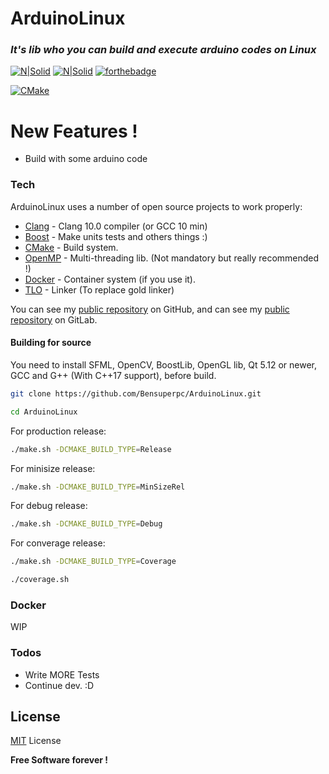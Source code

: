 # ArduinoLinux

### _It's lib who you can build and execute arduino codes on Linux_

[![N|Solid](https://forthebadge.com/images/badges/made-with-c-plus-plus.svg)](https://isocpp.org/) [![N|Solid](https://forthebadge.com/images/badges/made-with-c.svg)](https://isocpp.org/) [![forthebadge](https://forthebadge.com/images/badges/built-with-love.svg)](https://forthebadge.com) 

[![CMake](https://github.com/Bensuperpc/ArduinoLinux/actions/workflows/cmake.yml/badge.svg?event=push)](https://github.com/Bensuperpc/ArduinoLinux/actions/workflows/cmake.yml)

# New Features !

  - Build with some arduino code

### Tech

ArduinoLinux uses a number of open source projects to work properly:

* [Clang] - Clang 10.0 compiler (or GCC 10 min)
* [Boost] - Make units tests and others things :)
* [CMake] - Build system.
* [OpenMP] - Multi-threading lib. (Not mandatory but really recommended !)
* [Docker] - Container system (if you use it).
* [TLO] - Linker (To replace gold linker)

You can see my [public repository][ben_github] on GitHub, and can see my [public repository][ben_gitlab] on GitLab.

#### Building for source
You need to install SFML, OpenCV, BoostLib, OpenGL lib, Qt 5.12 or newer, GCC and G++ (With C++17 support), before build.

```sh
git clone https://github.com/Bensuperpc/ArduinoLinux.git
```

```sh
cd ArduinoLinux
```

For production release:
```sh
./make.sh -DCMAKE_BUILD_TYPE=Release
```

For minisize release:
```sh
./make.sh -DCMAKE_BUILD_TYPE=MinSizeRel
```

For debug release:
```sh
./make.sh -DCMAKE_BUILD_TYPE=Debug
```

For converage release:
```sh
./make.sh -DCMAKE_BUILD_TYPE=Coverage
```
```sh
./coverage.sh
```

### Docker
WIP

### Todos

 - Write MORE Tests
 - Continue dev. :D

License
----

[MIT] License


**Free Software forever !**

   [Boost]: <https://www.boost.org>
   [OpenMP]: <https://www.openmp.org/>
   [CMake]: <https://cmake.org/>
   [Docker]: <https://www.docker.com/>
   [TLO]: <https://gcc.gnu.org/wiki/LinkTimeOptimization>
   [Clang]: <https://clang.llvm.org/>
   [ben_github]: <https://github.com/Bensuperpc>
   [ben_gitlab]: <https://gitlab.com/Bensuperpc>
   [MIT]: LICENSE
   
 
